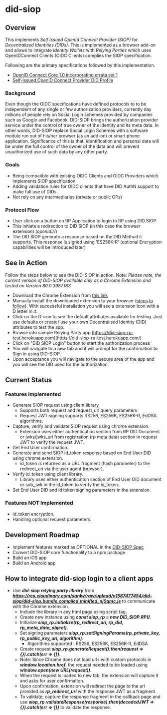# did-siop #

## Overview ##
This implements _Self Issued OpenId Connect Provider (SIOP)_ for _Decentralized Identities (DIDs)_. This is implemented  as a browser add-on and allows to integrate _Identity Wallets_ with _Relying Parties_ which uses OpenIDConnect Clients (OIDC Clients) complies the SIOP specification.

Following are the primary specifications followed by this implementation.
* [OpenID Connect Core 1.0 incorporating errata set 1](https://openid.net/specs/openid-connect-core-1_0.html#SelfIssued)
* [Self-Issued OpenID Connect Provider DID Profile](https://identity.foundation/did-siop/)

### Background ###
Even though the OIDC specifications have defined protocols to to be independent of any single or few authorization providers, currently day millions of people rely on Social Login schemes provided by companies such as Google and Facebook. DID-SIOP brings the authorization provider service under the control of true owner of the identity and its meta data. In other words, DID-SIOP replace Social Login Schemes with a software module run out of his/her browser (as an add-on) or smart phone application. Significance of this is that, identification and personal data will be under the full control of the owner of the data and will prevent unauthorized use of such data by any other party.

### Goals ###
* Being compatible with existing OIDC Clients and OIDC Providers which implements SIOP specification
* Adding validation rules for OIDC clients that have DID AuthN support to make full use of DIDs.
* Not rely on any intermediaries (private or public OPs)

### Protocol Flow ###
* User click on a button on RP Application to login to RP using DID SIOP
* This initiate a redirection to DID SIOP (in this case the browser extension) (_openid://<SIOP Request>_)
* The DID SIOP generate a response _*<SIOP Response>*_ based on the DID Method it supports. This response is signed using 'ES256K-R' (optional Encryption capabilities will be introduced later)


## See in Action ##
Follow the steps below to see the DID-SIOP in action.
Note: _Please note, the current version of DID-SIOP available only as a Chrome Extension and tested on  Version 80.0.3987.163_

- Download the Chrome Extension from [this link](https://drive.google.com/file/d/1JdUYNxjan7pE_W4qB4dUHZdCuG1_056s/view?usp=sharing)
- Manually install the downloaded extension to your browser ([steps to follow](https://webkul.com/blog/how-to-install-the-unpacked-extension-in-chrome/)). With successful installation you will see a extension icon with a D letter in it.
- Click on the D icon to see the default attributes available for testing. Just use defaults or create/ use your own Decentralised Identity (DID) attributes to test the app.
- Browse into sample Relying Party app [https://did-siop-rp-test.herokuapp.com](https://did-siop-rp-test.herokuapp.com/)
- Click on "DID SIOP Login" button to start the authorization process
- You will navigate to a new tab and it will prompt for the confirmation to Sign in using DID-SIOP.
- Upon acceptance you will navigate to the secure area of the app and you will see the DID used for the authorization.

## Current Status ##
### Features Implemented ###
* Generate SIOP request using client library
  * Supports both request and request_uri query parameters
  * Request JWT signing supports RS256, ES256K, ES256K-R, EdDSA algorithms.
* Capture, verify and validate SIOP request using chrome extension.
  * Extension uses either authentication section from RP DID Document or jwks/jwks_uri from registration (rp meta data) section in request JWT to verify the request JWT.
* Get End User confirmation.
* Generate and send SIOP id_token response based on End User DID using chrome extension.
  * id_token is returned as a URL fragment (hash parameter) to the redirect_uri via the user agent (browser).
* Verify id_token using client library.
  * Library uses either authentication section of End User DID document or sub_jwk in the id_token to verify the id_token.
* Set End User DID and id token signing parameters in the extension.

### Features NOT Implemented ###
* id_token encryption.
* Handling optional request parameters.

## Development Roadmap ##
- Implement features marked as OPTIONAL in the [DID-SIOP Spec](https://identity.foundation/did-siop/)
- Convert DID-SIOP core functionality to a npm package
- Build an iOS app
- Build an Android app

## How to integrate did-siop login to a client apps ##
* Use ***did-siop relying party library*** from ***https://res.cloudinary.com/sanlw/raw/upload/v1587477454/did-siop/did-siop.bundle.compiled.minified_nj0qmc.js*** to communicate with the Chrome extension.
  * Include the library in any html page using script tag.
  * Create new instance using ***const siop_rp = new DID_SIOP.RP()***.
  * Initialize ***siop_rp.initialize(rp_redirect_uri, rp_did, rp_meta_data_object)***.
  * Set signing parameters ***siop_rp.setSigningParams(rp_private_key, rp_public_key_uri, algorithm)***.
    * Algorithms supported : RS256, ES256K, ES256K-R, EdDSA
  * Create request ***siop_rp.generateRequest().then(request => {}).catch(err => {})***.
  * Note: Since Chrome does not load urls with custom protocols in ***window.location.href***, the request needed to be loaded using ***window.open(new URL(request))***.
  * When the request is loaded to new tab, the extension will capture it and asks for user confirmation.
  * Upon confirmation, extension will redirect the page to the url provided as ***rp_redirect_uri*** with the response JWT as a fragment.
  * To validate, capture the response fragment in the callback page and use ***siop_rp.validateResponse(response).then(decodedJWT => {}).catch(err => {})*** to validate the response.
